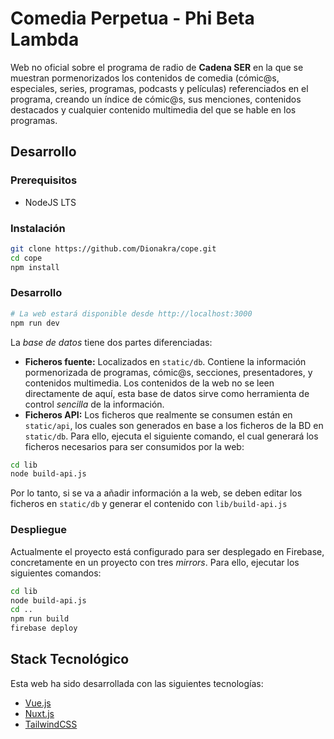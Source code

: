 # Comedia Perpetua - Phi Beta Lambda
Web no oficial sobre el programa de radio de **Cadena SER** en la que se muestran pormenorizados los contenidos de comedia (cómic@s, especiales, series, programas, podcasts y películas) referenciados en el programa, creando un índice de cómic@s, sus menciones, contenidos destacados y cualquier contenido multimedia del que se hable en los programas.

## Desarrollo
### Prerequisitos
* NodeJS LTS

### Instalación
```sh
git clone https://github.com/Dionakra/cope.git
cd cope
npm install
```

### Desarrollo
```sh
# La web estará disponible desde http://localhost:3000
npm run dev
```

La *base de datos* tiene dos partes diferenciadas:
* **Ficheros fuente:** Localizados en `static/db`. Contiene la información pormenorizada de programas, cómic@s, secciones, presentadores, y contenidos multimedia. Los contenidos de la web no se leen directamente de aquí, esta base de datos sirve como herramienta de control *sencilla* de la información.
* **Ficheros API:** Los ficheros que realmente se consumen están en `static/api`, los cuales son generados en base a los ficheros de la BD en `static/db`. Para ello, ejecuta el siguiente comando, el cual generará los ficheros necesarios para ser consumidos por la web:
```sh
cd lib
node build-api.js
```
Por lo tanto, si se va a añadir información a la web, se deben editar los ficheros en `static/db` y generar el contenido con `lib/build-api.js`

### Despliegue
Actualmente el proyecto está configurado para ser desplegado en Firebase, concretamente en un proyecto con tres *mirrors*. Para ello, ejecutar los siguientes comandos:

```sh
cd lib
node build-api.js
cd ..
npm run build
firebase deploy
```
## Stack Tecnológico
Esta web ha sido desarrollada con las siguientes tecnologías:
* [Vue.js](https://vuejs.org/)
* [Nuxt.js](https://nuxtjs.org/)
* [TailwindCSS](https://tailwindcss.com/)
